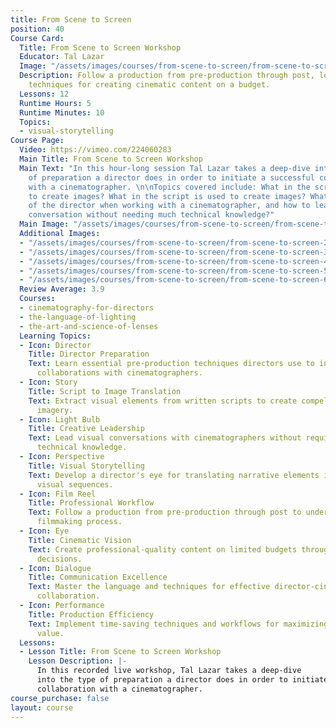 ```yaml
---
title: From Scene to Screen
position: 40
Course Card:
  Title: From Scene to Screen Workshop
  Educator: Tal Lazar
  Image: "/assets/images/courses/from-scene-to-screen/from-scene-to-screen.jpg"
  Description: Follow a production from pre-production through post, learning professional
    techniques for creating cinematic content on a budget.
  Lessons: 12
  Runtime Hours: 5
  Runtime Minutes: 10
  Topics:
  - visual-storytelling
Course Page:
  Video: https://vimeo.com/224060283
  Main Title: From Scene to Screen Workshop
  Main Text: "In this hour-long session Tal Lazar takes a deep-dive into the type
    of preparation a director does in order to initiate a successful collaboration
    with a cinematographer. \n\nTopics covered include: What in the script is used
    to create images? What in the script is used to create images? What is the role
    of the director when working with a cinematographer, and how to lead a creative
    conversation without needing much technical knowledge?"
  Main Image: "/assets/images/courses/from-scene-to-screen/from-scene-to-screen-1.jpg"
  Additional Images:
  - "/assets/images/courses/from-scene-to-screen/from-scene-to-screen-2.jpg"
  - "/assets/images/courses/from-scene-to-screen/from-scene-to-screen-3.jpg"
  - "/assets/images/courses/from-scene-to-screen/from-scene-to-screen-4.jpg"
  - "/assets/images/courses/from-scene-to-screen/from-scene-to-screen-5.jpg"
  - "/assets/images/courses/from-scene-to-screen/from-scene-to-screen-6.jpg"
  Review Average: 3.9
  Courses:
  - cinematography-for-directors
  - the-language-of-lighting
  - the-art-and-science-of-lenses
  Learning Topics:
  - Icon: Director
    Title: Director Preparation
    Text: Learn essential pre-production techniques directors use to initiate successful
      collaborations with cinematographers.
  - Icon: Story
    Title: Script to Image Translation
    Text: Extract visual elements from written scripts to create compelling cinematic
      imagery.
  - Icon: Light Bulb
    Title: Creative Leadership
    Text: Lead visual conversations with cinematographers without requiring extensive
      technical knowledge.
  - Icon: Perspective
    Title: Visual Storytelling
    Text: Develop a director's eye for translating narrative elements into powerful
      visual sequences.
  - Icon: Film Reel
    Title: Professional Workflow
    Text: Follow a production from pre-production through post to understand the complete
      filmmaking process.
  - Icon: Eye
    Title: Cinematic Vision
    Text: Create professional-quality content on limited budgets through smart creative
      decisions.
  - Icon: Dialogue
    Title: Communication Excellence
    Text: Master the language and techniques for effective director-cinematographer
      collaboration.
  - Icon: Performance
    Title: Production Efficiency
    Text: Implement time-saving techniques and workflows for maximizing production
      value.
  Lessons:
  - Lesson Title: From Scene to Screen Workshop
    Lesson Description: |-
      In this recorded live workshop, Tal Lazar takes a deep-dive
      into the type of preparation a director does in order to initiate a successful
      collaboration with a cinematographer.
course_purchase: false
layout: course
---
```


